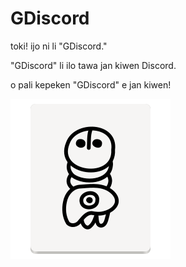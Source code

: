 # GDiscord
toki! ijo ni li "GDiscord."

"GDiscord" li ilo tawa jan kiwen Discord.

o pali kepeken "GDiscord" e jan kiwen!

![sitelen GDiscord](https://github.com/Appadeia/gdiscord/raw/master/gdiscord.png)
